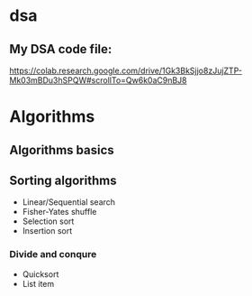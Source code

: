 # dsa
## My DSA code file:
 https://colab.research.google.com/drive/1Gk3BkSjjo8zJujZTP-Mk03mBDu3hSPQW#scrollTo=Qw6k0aC9nBJ8


 # Algorithms
 ## Algorithms basics
 ## Sorting algorithms
*   Linear/Sequential search
*   Fisher-Yates shuffle
*   Selection sort
*   Insertion sort

### Divide and conqure
*   Quicksort
*   List item